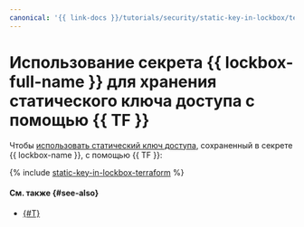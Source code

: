 ```yaml
---
canonical: '{{ link-docs }}/tutorials/security/static-key-in-lockbox/terraform'
---
```


# Использование секрета {{ lockbox-full-name }} для хранения статического ключа доступа с помощью {{ TF }}

Чтобы [использовать статический ключ доступа](index.md), сохраненный в секрете {{ lockbox-name }}, с помощью {{ TF }}:

{% include [static-key-in-lockbox-terraform](../../../../_tutorials/security/static-key-in-lockbox-terraform.md) %}

#### См. также {#see-also}

* [{#T}](console.md)